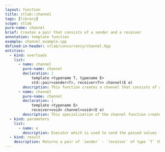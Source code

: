 ```yaml
---
layout: function
title: stlab::channel
tags: [library]
scope: stlab
pure-name: channel
brief: Creates a pair that consists of a sender and a receiver
annotation: template function
example: channel_example.cpp
defined-in-header: stlab/concurrency/channel.hpp
entities:
  - kind: overloads
    list:
      - name: channel
        pure-name: channel
        declaration: |
            template <typename T, typename E>
            std::pair<sender<T>, receiver<T>> channel(E e)
        description: This function creates a channel that consists of a sending and a receiving part of the channel.
      - name: channel
        pure-name: channel
        declaration: |
            template <typename E>
            receiver<void> channel<void>(E e)
        description: This specialization of the channel function creates a channel that consists only of a receiver part.
  - kind: parameters
    list:
      - name: e
        description: Executor which is used to send the passed values from the sender down to the receiver.
  - kind: result
    description: Returns a pair of `sender` - `receiver` of type `T` that form a channel in case that `T` is not of type `void`. In case of type `void` it returns only a channel of type `void`.
---
```

